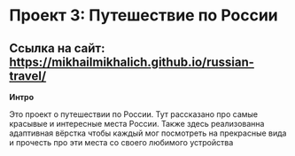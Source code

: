 # Проект 3: Путешествие по России
## Ссылка на сайт: https://mikhailmikhalich.github.io/russian-travel/
**Интро**

Это проект о путешествии по России.
Тут рассказано про самые красывые и интересные места России.
Также здесь реализованна адаптивная вёрстка чтобы каждый мог посмотреть на прекрасные вида и прочесть про эти места со своего любимого устройства


